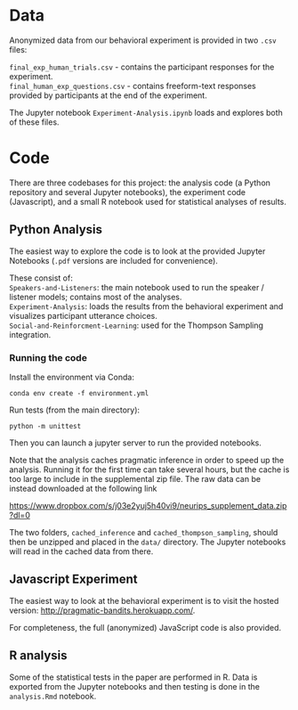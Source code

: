 # Data

Anonymized data from our behavioral experiment is provided in two `.csv` files:  

`final_exp_human_trials.csv` - contains the participant responses for the experiment.  
`final_human_exp_questions.csv` - contains freeform-text responses provided by participants at the end of the experiment.

The Jupyter notebook `Experiment-Analysis.ipynb` loads and explores both of these files. 

# Code

There are three codebases for this project: the analysis code (a Python repository and several Jupyter notebooks), the experiment code (Javascript), and a small R notebook used for statistical analyses of results.

## Python Analysis

The easiest way to explore the code is to look at the provided Jupyter Notebooks (`.pdf` versions are included for convenience). 

These consist of:  
`Speakers-and-Listeners`: the main notebook used to run the speaker / listener models; contains most of the analyses.  
`Experiment-Analysis`: loads the results from the behavioral experiment and visualizes participant utterance choices.  
`Social-and-Reinforcment-Learning`: used for the Thompson Sampling integration.  

### Running the code
Install the environment via Conda:

```conda env create -f environment.yml```

Run tests (from the main directory):

```python -m unittest```

Then you can launch a jupyter server to run the provided notebooks.

Note that the analysis caches pragmatic inference in order to speed up the analysis. Running it for the first time can take several hours, but the cache is too large to include in the supplemental zip file. The raw data can be instead downloaded at the following link

https://www.dropbox.com/s/j03e2yuj5h40vi9/neurips_supplement_data.zip?dl=0

The two folders, `cached_inference` and `cached_thompson_sampling`, should then be unzipped and placed in the `data/` directory. The Jupyter notebooks will read in the cached data from there.

## Javascript Experiment

The easiest way to look at the behavioral experiment is to visit the hosted version: http://pragmatic-bandits.herokuapp.com/. 

For completeness, the full (anonymized) JavaScript code is also provided.

## R analysis

Some of the statistical tests in the paper are performed in R. Data is exported from the Jupyter notebooks and then testing is done in the `analysis.Rmd` notebook.
